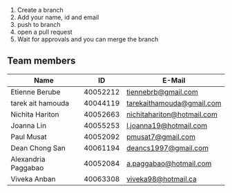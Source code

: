 1. Create a branch
2. Add your name, id and email
3. push to branch
4. open a pull request
5. Wait for approvals and you can merge the branch

## Team members
| Name                | ID       | E-Mail                     |
| ------------------- | -------- | -------------------------- |
| Etienne Berube      | 40052212 | tiennebrb@gmail.com        |
| tarek ait hamouda   | 40044119 | tarekaithamouda@gmail.com  |
| Nichita Hariton     | 40052663 | nichitahariton@hotmail.com |
| Joanna Lin          | 40055253 | l.joanna19@hotmail.com     |
| Paul Musat          | 40052092 | pmusat7@gmail.com          |
| Dean Chong San      | 40061194 | deancs1997@gmail.com       |
| Alexandria Paggabao | 40052084 | a.paggabao@hotmail.com     |
| Viveka Anban        | 40063308 | viveka98@hotmail.ca        |

